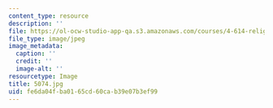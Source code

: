 ```yaml
---
content_type: resource
description: ''
file: https://ol-ocw-studio-app-qa.s3.amazonaws.com/courses/4-614-religious-architecture-and-islamic-cultures-fall-2002/fe6da04fba0165cd60cab39e07b3ef99_5074.jpg
file_type: image/jpeg
image_metadata:
  caption: ''
  credit: ''
  image-alt: ''
resourcetype: Image
title: 5074.jpg
uid: fe6da04f-ba01-65cd-60ca-b39e07b3ef99
---
```

